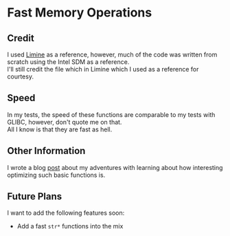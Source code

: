 # Fast Memory Operations
## Credit
I used [Limine](https://github.com/limine-bootloader/limine/blob/trunk/common/lib/mem.asm_x86_64) as a reference, however, much of the code was written from scratch using the Intel SDM as a reference.  
I'll still credit the file which in Limine which I used as a reference for courtesy.
## Speed
In my tests, the speed of these functions are comparable to my tests with GLIBC, however, don't quote me on that.  
All I know is that they are fast as hell.  
## Other Information
I wrote a blog [post]() about my adventures with learning about how interesting optimizing such basic functions is.
## Future Plans
I want to add the following features soon:
* Add a fast `str*` functions into the mix
